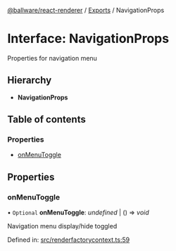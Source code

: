 [@ballware/react-renderer](../README.md) / [Exports](../modules.md) / NavigationProps

# Interface: NavigationProps

Properties for navigation menu

## Hierarchy

* **NavigationProps**

## Table of contents

### Properties

- [onMenuToggle](navigationprops.md#onmenutoggle)

## Properties

### onMenuToggle

• `Optional` **onMenuToggle**: *undefined* \| () => *void*

Navigation menu display/hide toggled

Defined in: [src/renderfactorycontext.ts:59](https://github.com/frankball/ballware-react-renderer/blob/69adedb/src/renderfactorycontext.ts#L59)
